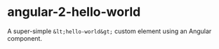 # angular-2-hello-world

A super-simple `&lt;hello-world&gt;` custom element using an Angular component.
